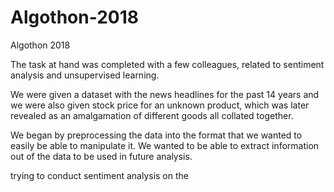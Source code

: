 # Algothon-2018
Algothon 2018 

The task at hand was completed with a few colleagues, related to sentiment analysis and unsupervised learning.

We were given a dataset with the news headlines for the past 14 years and we were also given stock price for an unknown product, which was later revealed as an amalgamation of different goods all collated together. 

We began by preprocessing the data into the format that we wanted to easily be able to manipulate it. We wanted to be able to extract information out of the data to be used in future analysis.

trying to conduct sentiment analysis on the 
